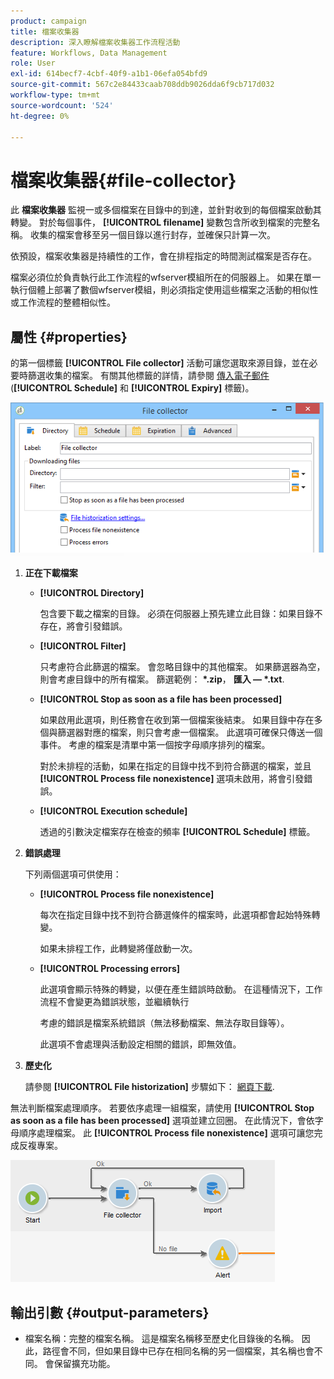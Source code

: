 ```yaml
---
product: campaign
title: 檔案收集器
description: 深入瞭解檔案收集器工作流程活動
feature: Workflows, Data Management
role: User
exl-id: 614becf7-4cbf-40f9-a1b1-06efa054bfd9
source-git-commit: 567c2e84433caab708ddb9026dda6f9cb717d032
workflow-type: tm+mt
source-wordcount: '524'
ht-degree: 0%

---
```


# 檔案收集器{#file-collector}



此 **檔案收集器** 監視一或多個檔案在目錄中的到達，並針對收到的每個檔案啟動其轉變。 對於每個事件， **[!UICONTROL filename]** 變數包含所收到檔案的完整名稱。 收集的檔案會移至另一個目錄以進行封存，並確保只計算一次。

依預設，檔案收集器是持續性的工作，會在排程指定的時間測試檔案是否存在。

檔案必須位於負責執行此工作流程的wfserver模組所在的伺服器上。 如果在單一執行個體上部署了數個wfserver模組，則必須指定使用這些檔案之活動的相似性或工作流程的整體相似性。

## 屬性 {#properties}

的第一個標籤 **[!UICONTROL File collector]** 活動可讓您選取來源目錄，並在必要時篩選收集的檔案。 有關其他標籤的詳情，請參閱 [傳入電子郵件](inbound-emails.md) (**[!UICONTROL Schedule]** 和 **[!UICONTROL Expiry]** 標籤)。

![](assets/file_collect_edit.png)

1. **正在下載檔案**

   * **[!UICONTROL Directory]**

     包含要下載之檔案的目錄。 必須在伺服器上預先建立此目錄：如果目錄不存在，將會引發錯誤。

   * **[!UICONTROL Filter]**

     只考慮符合此篩選的檔案。 會忽略目錄中的其他檔案。 如果篩選器為空，則會考慮目錄中的所有檔案。 篩選範例： **&#42;.zip**， **匯入 — &#42;.txt**.

   * **[!UICONTROL Stop as soon as a file has been processed]**

     如果啟用此選項，則任務會在收到第一個檔案後結束。 如果目錄中存在多個與篩選器對應的檔案，則只會考慮一個檔案。 此選項可確保只傳送一個事件。 考慮的檔案是清單中第一個按字母順序排列的檔案。

     對於未排程的活動，如果在指定的目錄中找不到符合篩選的檔案，並且 **[!UICONTROL Process file nonexistence]** 選項未啟用，將會引發錯誤。

   * **[!UICONTROL Execution schedule]**

     透過的引數決定檔案存在檢查的頻率 **[!UICONTROL Schedule]** 標籤。

1. **錯誤處理**

   下列兩個選項可供使用：

   * **[!UICONTROL Process file nonexistence]**

     每次在指定目錄中找不到符合篩選條件的檔案時，此選項都會起始特殊轉變。

     如果未排程工作，此轉變將僅啟動一次。

   * **[!UICONTROL Processing errors]**

     此選項會顯示特殊的轉變，以便在產生錯誤時啟動。 在這種情況下，工作流程不會變更為錯誤狀態，並繼續執行

     考慮的錯誤是檔案系統錯誤（無法移動檔案、無法存取目錄等）。

     此選項不會處理與活動設定相關的錯誤，即無效值。

1. **歷史化**

   請參閱 **[!UICONTROL File historization]** 步驟如下： [網頁下載](web-download.md).

無法判斷檔案處理順序。 若要依序處理一組檔案，請使用 **[!UICONTROL Stop as soon as a file has been processed]** 選項並建立回圈。 在此情況下，會依字母順序處理檔案。 此 **[!UICONTROL Process file nonexistence]** 選項可讓您完成反複專案。

![](assets/file_collect_loop.png)

## 輸出引數 {#output-parameters}

* 檔案名稱：完整的檔案名稱。 這是檔案名稱移至歷史化目錄後的名稱。 因此，路徑會不同，但如果目錄中已存在相同名稱的另一個檔案，其名稱也會不同。 會保留擴充功能。
